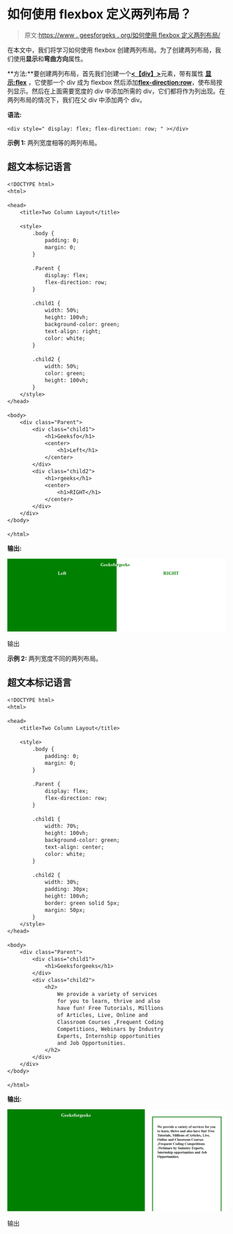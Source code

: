 # 如何使用 flexbox 定义两列布局？

> 原文:[https://www . geesforgeks . org/如何使用 flexbox 定义两列布局/](https://www.geeksforgeeks.org/how-to-define-two-column-layout-using-flexbox/)

在本文中，我们将学习如何使用 flexbox 创建两列布局。为了创建两列布局，我们使用**显示**和**弯曲方向**属性。

**方法:**要创建两列布局，首先我们创建一个[**<【div】>**](https://www.geeksforgeeks.org/div-tag-html/)元素，带有属性 [**显示:flex**](https://www.geeksforgeeks.org/css-display-property/) ，它使那一个 div 成为 flexbox 然后添加[**flex-direction:row**](https://www.geeksforgeeks.org/css-flex-direction-property/)，使布局按列显示。然后在上面需要宽度的 div 中添加所需的 div，它们都将作为列出现。在两列布局的情况下，我们在父 div 中添加两个 div。

**语法:**

```htmlhtml
<div style=" display: flex; flex-direction: row; " ></div>
```

**示例 1:** 两列宽度相等的两列布局。

## 超文本标记语言

```htmlhtml
<!DOCTYPE html>
<html>

<head>
    <title>Two Column Layout</title>

    <style>
        .body {
            padding: 0;
            margin: 0;
        }

        .Parent {
            display: flex;
            flex-direction: row;
        }

        .child1 {
            width: 50%;
            height: 100vh;
            background-color: green;
            text-align: right;
            color: white;
        }

        .child2 {
            width: 50%;
            color: green;
            height: 100vh;
        }
    </style>
</head>

<body>
    <div class="Parent">
        <div class="child1">
            <h1>Geeksfo</h1>
            <center>
                <h1>Left</h1>
            </center>
        </div>
        <div class="child2">
            <h1>rgeeks</h1>
            <center>
                <h1>RIGHT</h1>
            </center>
        </div>
    </div>
</body>

</html>
```

**输出:**

![](img/67f7577b9ca3142e64986daee455b775.png)

输出

**示例 2:** 两列宽度不同的两列布局。

## 超文本标记语言

```htmlhtml
<!DOCTYPE html>
<html>

<head>
    <title>Two Column Layout</title>

    <style>
        .body {
            padding: 0;
            margin: 0;
        }

        .Parent {
            display: flex;
            flex-direction: row;
        }

        .child1 {
            width: 70%;
            height: 100vh;
            background-color: green;
            text-align: center;
            color: white;
        }

        .child2 {
            width: 30%;
            padding: 30px;
            height: 100vh;
            border: green solid 5px;
            margin: 50px;
        }
    </style>
</head>

<body>
    <div class="Parent">
        <div class="child1">
            <h1>Geeksforgeeks</h1>
        </div>
        <div class="child2">
            <h2>
                We provide a variety of services 
                for you to learn, thrive and also 
                have fun! Free Tutorials, Millions 
                of Articles, Live, Online and 
                Classroom Courses ,Frequent Coding 
                Competitions, Webinars by Industry 
                Experts, Internship opportunities 
                and Job Opportunities.
            </h2>
        </div>
    </div>
</body>

</html>
```

**输出:**

![](img/cd8d7cc87bbb846f367244cb52bbb8b5.png)

输出